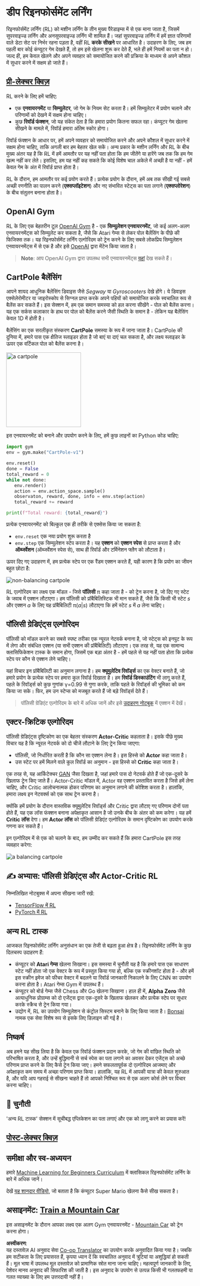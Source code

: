 <!--
CO_OP_TRANSLATOR_METADATA:
{
  "original_hash": "dbacf9b1915612981d76059678e563e5",
  "translation_date": "2025-08-24T09:58:28+00:00",
  "source_file": "lessons/6-Other/22-DeepRL/README.md",
  "language_code": "hi"
}
-->
# डीप रिइनफोर्समेंट लर्निंग

रिइनफोर्समेंट लर्निंग (RL) को मशीन लर्निंग के तीन मुख्य पैरेडाइम्स में से एक माना जाता है, जिसमें सुपरवाइज्ड लर्निंग और अनसुपरवाइज्ड लर्निंग भी शामिल हैं। जहां सुपरवाइज्ड लर्निंग में हमें ज्ञात परिणामों वाले डेटा सेट पर निर्भर रहना पड़ता है, वहीं RL **करके सीखने** पर आधारित है। उदाहरण के लिए, जब हम पहली बार कोई कंप्यूटर गेम देखते हैं, तो हम इसे खेलना शुरू कर देते हैं, भले ही हमें नियमों का पता न हो। जल्द ही, हम केवल खेलने और अपने व्यवहार को समायोजित करने की प्रक्रिया के माध्यम से अपने कौशल में सुधार करने में सक्षम हो जाते हैं।

## [प्री-लेक्चर क्विज़](https://ff-quizzes.netlify.app/en/ai/quiz/43)

RL करने के लिए हमें चाहिए:

* एक **एनवायरनमेंट** या **सिम्युलेटर**, जो गेम के नियम सेट करता है। हमें सिम्युलेटर में प्रयोग चलाने और परिणामों को देखने में सक्षम होना चाहिए।
* कुछ **रिवॉर्ड फंक्शन**, जो यह संकेत देता है कि हमारा प्रयोग कितना सफल रहा। कंप्यूटर गेम खेलना सीखने के मामले में, रिवॉर्ड हमारा अंतिम स्कोर होगा।

रिवॉर्ड फंक्शन के आधार पर, हमें अपने व्यवहार को समायोजित करने और अपने कौशल में सुधार करने में सक्षम होना चाहिए, ताकि अगली बार हम बेहतर खेल सकें। अन्य प्रकार के मशीन लर्निंग और RL के बीच मुख्य अंतर यह है कि RL में हमें आमतौर पर यह नहीं पता होता कि हम जीतेंगे या हारेंगे जब तक कि हम गेम खत्म नहीं कर लेते। इसलिए, हम यह नहीं कह सकते कि कोई विशेष चाल अकेले में अच्छी है या नहीं - हमें केवल गेम के अंत में रिवॉर्ड प्राप्त होता है।

RL के दौरान, हम आमतौर पर कई प्रयोग करते हैं। प्रत्येक प्रयोग के दौरान, हमें अब तक सीखी गई सबसे अच्छी रणनीति का पालन करने (**एक्सप्लॉइटेशन**) और नए संभावित स्टेट्स का पता लगाने (**एक्सप्लोरेशन**) के बीच संतुलन बनाना होता है।

## OpenAI Gym

RL के लिए एक बेहतरीन टूल [OpenAI Gym](https://gym.openai.com/) है - एक **सिम्युलेशन एनवायरनमेंट**, जो कई अलग-अलग एनवायरनमेंट्स को सिम्युलेट कर सकता है, जैसे कि Atari गेम्स से लेकर पोल बैलेंसिंग के पीछे की फिजिक्स तक। यह रिइनफोर्समेंट लर्निंग एल्गोरिदम को ट्रेन करने के लिए सबसे लोकप्रिय सिम्युलेशन एनवायरनमेंट्स में से एक है और इसे [OpenAI](https://openai.com/) द्वारा मेंटेन किया जाता है।

> **Note**: आप OpenAI Gym द्वारा उपलब्ध सभी एनवायरनमेंट्स [यहां](https://gym.openai.com/envs/#classic_control) देख सकते हैं।

## CartPole बैलेंसिंग

आपने शायद आधुनिक बैलेंसिंग डिवाइस जैसे *Segway* या *Gyroscooters* देखे होंगे। ये डिवाइस एक्सेलेरोमीटर या जाइरोस्कोप से सिग्नल प्राप्त करके अपने पहियों को समायोजित करके स्वचालित रूप से बैलेंस कर सकते हैं। इस सेक्शन में, हम एक समान समस्या को हल करना सीखेंगे - पोल को बैलेंस करना। यह एक सर्कस कलाकार के हाथ पर पोल को बैलेंस करने जैसी स्थिति के समान है - लेकिन यह बैलेंसिंग केवल 1D में होती है।

बैलेंसिंग का एक सरलीकृत संस्करण **CartPole** समस्या के रूप में जाना जाता है। CartPole की दुनिया में, हमारे पास एक क्षैतिज स्लाइडर होता है जो बाएं या दाएं चल सकता है, और लक्ष्य स्लाइडर के ऊपर एक वर्टिकल पोल को बैलेंस करना है।

<img alt="a cartpole" src="images/cartpole.png" width="200"/>

इस एनवायरनमेंट को बनाने और उपयोग करने के लिए, हमें कुछ लाइनों का Python कोड चाहिए:

```python
import gym
env = gym.make("CartPole-v1")

env.reset()
done = False
total_reward = 0
while not done:
   env.render()
   action = env.action_space.sample()
   observaton, reward, done, info = env.step(action)
   total_reward += reward

print(f"Total reward: {total_reward}")
```

प्रत्येक एनवायरनमेंट को बिल्कुल एक ही तरीके से एक्सेस किया जा सकता है:
* `env.reset` एक नया प्रयोग शुरू करता है
* `env.step` एक सिम्युलेशन स्टेप करता है। यह **एक्शन** को **एक्शन स्पेस** से प्राप्त करता है और **ऑब्जर्वेशन** (ऑब्जर्वेशन स्पेस से), साथ ही रिवॉर्ड और टर्मिनेशन फ्लैग को लौटाता है।

ऊपर दिए गए उदाहरण में, हम प्रत्येक स्टेप पर एक रैंडम एक्शन करते हैं, यही कारण है कि प्रयोग का जीवन बहुत छोटा है:

![non-balancing cartpole](../../../../../lessons/6-Other/22-DeepRL/images/cartpole-nobalance.gif)

RL एल्गोरिदम का लक्ष्य एक मॉडल - जिसे **पॉलिसी** π कहा जाता है - को ट्रेन करना है, जो दिए गए स्टेट के जवाब में एक्शन लौटाएगा। हम पॉलिसी को प्रॉबैबिलिस्टिक भी मान सकते हैं, जैसे कि किसी भी स्टेट *s* और एक्शन *a* के लिए यह प्रॉबैबिलिटी π(*a*|*s*) लौटाएगा कि हमें स्टेट *s* में *a* लेना चाहिए।

## पॉलिसी ग्रेडिएंट्स एल्गोरिदम

पॉलिसी को मॉडल करने का सबसे स्पष्ट तरीका एक न्यूरल नेटवर्क बनाना है, जो स्टेट्स को इनपुट के रूप में लेगा और संबंधित एक्शन (या सभी एक्शन की प्रॉबैबिलिटी) लौटाएगा। एक तरह से, यह एक सामान्य क्लासिफिकेशन टास्क के समान होगा, जिसमें एक बड़ा अंतर है - हमें पहले से यह नहीं पता होता कि प्रत्येक स्टेप पर कौन से एक्शन लेने चाहिए।

यहां विचार इन प्रॉबैबिलिटी का अनुमान लगाना है। हम **क्यूमुलेटिव रिवॉर्ड्स** का एक वेक्टर बनाते हैं, जो हमारे प्रयोग के प्रत्येक स्टेप पर हमारा कुल रिवॉर्ड दिखाता है। हम **रिवॉर्ड डिस्काउंटिंग** भी लागू करते हैं, पहले के रिवॉर्ड्स को कुछ गुणांक γ=0.99 से गुणा करके, ताकि पहले के रिवॉर्ड्स की भूमिका को कम किया जा सके। फिर, हम उन स्टेप्स को मजबूत करते हैं जो बड़े रिवॉर्ड्स देते हैं।

> पॉलिसी ग्रेडिएंट एल्गोरिदम के बारे में अधिक जानें और इसे [उदाहरण नोटबुक](../../../../../lessons/6-Other/22-DeepRL/CartPole-RL-TF.ipynb) में एक्शन में देखें।

## एक्टर-क्रिटिक एल्गोरिदम

पॉलिसी ग्रेडिएंट्स दृष्टिकोण का एक बेहतर संस्करण **Actor-Critic** कहलाता है। इसके पीछे मुख्य विचार यह है कि न्यूरल नेटवर्क को दो चीजें लौटाने के लिए ट्रेन किया जाएगा:

* पॉलिसी, जो निर्धारित करती है कि कौन सा एक्शन लेना है। इस हिस्से को **Actor** कहा जाता है।
* उस स्टेट पर हमें मिलने वाले कुल रिवॉर्ड का अनुमान - इस हिस्से को **Critic** कहा जाता है।

एक तरह से, यह आर्किटेक्चर [GAN](../../4-ComputerVision/10-GANs/README.md) जैसा दिखता है, जहां हमारे पास दो नेटवर्क होते हैं जो एक-दूसरे के खिलाफ ट्रेन किए जाते हैं। Actor-Critic मॉडल में, Actor वह एक्शन प्रस्तावित करता है जिसे हमें लेना चाहिए, और Critic आलोचनात्मक होकर परिणाम का अनुमान लगाने की कोशिश करता है। हालांकि, हमारा लक्ष्य इन नेटवर्क्स को एक साथ ट्रेन करना है।

क्योंकि हमें प्रयोग के दौरान वास्तविक क्यूमुलेटिव रिवॉर्ड्स और Critic द्वारा लौटाए गए परिणाम दोनों पता होते हैं, यह एक लॉस फंक्शन बनाना अपेक्षाकृत आसान है जो उनके बीच के अंतर को कम करेगा। यह हमें **Critic लॉस** देगा। हम **Actor लॉस** को पॉलिसी ग्रेडिएंट एल्गोरिदम के समान दृष्टिकोण का उपयोग करके गणना कर सकते हैं।

इन एल्गोरिदम में से एक को चलाने के बाद, हम उम्मीद कर सकते हैं कि हमारा CartPole इस तरह व्यवहार करेगा:

![a balancing cartpole](../../../../../lessons/6-Other/22-DeepRL/images/cartpole-balance.gif)

## ✍️ अभ्यास: पॉलिसी ग्रेडिएंट्स और Actor-Critic RL

निम्नलिखित नोटबुक्स में अपना सीखना जारी रखें:

* [TensorFlow में RL](../../../../../lessons/6-Other/22-DeepRL/CartPole-RL-TF.ipynb)
* [PyTorch में RL](../../../../../lessons/6-Other/22-DeepRL/CartPole-RL-PyTorch.ipynb)

## अन्य RL टास्क

आजकल रिइनफोर्समेंट लर्निंग अनुसंधान का एक तेजी से बढ़ता हुआ क्षेत्र है। रिइनफोर्समेंट लर्निंग के कुछ दिलचस्प उदाहरण हैं:

* कंप्यूटर को **Atari गेम्स** खेलना सिखाना। इस समस्या में चुनौती यह है कि हमारे पास एक साधारण स्टेट नहीं होता जो एक वेक्टर के रूप में प्रस्तुत किया गया हो, बल्कि एक स्क्रीनशॉट होता है - और हमें इस स्क्रीन इमेज को फीचर वेक्टर में बदलने या रिवॉर्ड जानकारी निकालने के लिए CNN का उपयोग करना होता है। Atari गेम्स Gym में उपलब्ध हैं।
* कंप्यूटर को बोर्ड गेम्स जैसे Chess और Go खेलना सिखाना। हाल ही में, **Alpha Zero** जैसे अत्याधुनिक प्रोग्राम्स को दो एजेंट्स द्वारा एक-दूसरे के खिलाफ खेलकर और प्रत्येक स्टेप पर सुधार करके स्क्रैच से ट्रेन किया गया।
* उद्योग में, RL का उपयोग सिम्युलेशन से कंट्रोल सिस्टम बनाने के लिए किया जाता है। [Bonsai](https://azure.microsoft.com/services/project-bonsai/?WT.mc_id=academic-77998-cacaste) नामक एक सेवा विशेष रूप से इसके लिए डिज़ाइन की गई है।

## निष्कर्ष

अब हमने यह सीख लिया है कि केवल एक रिवॉर्ड फंक्शन प्रदान करके, जो गेम की वांछित स्थिति को परिभाषित करता है, और उन्हें बुद्धिमानी से सर्च स्पेस का पता लगाने का अवसर देकर एजेंट्स को अच्छे परिणाम प्राप्त करने के लिए कैसे ट्रेन किया जाए। हमने सफलतापूर्वक दो एल्गोरिदम आजमाए और अपेक्षाकृत कम समय में अच्छा परिणाम प्राप्त किया। हालांकि, यह RL में आपकी यात्रा की केवल शुरुआत है, और यदि आप गहराई से सीखना चाहते हैं तो आपको निश्चित रूप से एक अलग कोर्स लेने पर विचार करना चाहिए।

## 🚀 चुनौती

'अन्य RL टास्क' सेक्शन में सूचीबद्ध एप्लिकेशन का पता लगाएं और एक को लागू करने का प्रयास करें!

## [पोस्ट-लेक्चर क्विज़](https://ff-quizzes.netlify.app/en/ai/quiz/44)

## समीक्षा और स्व-अध्ययन

हमारे [Machine Learning for Beginners Curriculum](https://github.com/microsoft/ML-For-Beginners/blob/main/8-Reinforcement/README.md) में क्लासिकल रिइनफोर्समेंट लर्निंग के बारे में अधिक जानें।

देखें [यह शानदार वीडियो](https://www.youtube.com/watch?v=qv6UVOQ0F44), जो बताता है कि कंप्यूटर Super Mario खेलना कैसे सीख सकता है।

## असाइनमेंट: [Train a Mountain Car](lab/README.md)

इस असाइनमेंट के दौरान आपका लक्ष्य एक अलग Gym एनवायरनमेंट - [Mountain Car](https://www.gymlibrary.ml/environments/classic_control/mountain_car/) को ट्रेन करना होगा।

**अस्वीकरण**:  
यह दस्तावेज़ AI अनुवाद सेवा [Co-op Translator](https://github.com/Azure/co-op-translator) का उपयोग करके अनुवादित किया गया है। जबकि हम सटीकता के लिए प्रयासरत हैं, कृपया ध्यान दें कि स्वचालित अनुवाद में त्रुटियां या अशुद्धियां हो सकती हैं। मूल भाषा में उपलब्ध मूल दस्तावेज़ को प्रामाणिक स्रोत माना जाना चाहिए। महत्वपूर्ण जानकारी के लिए, पेशेवर मानव अनुवाद की सिफारिश की जाती है। इस अनुवाद के उपयोग से उत्पन्न किसी भी गलतफहमी या गलत व्याख्या के लिए हम उत्तरदायी नहीं हैं।